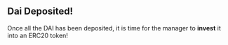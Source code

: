 ## Dai Deposited! <emoji id="money_with_wings" />

Once all the DAI has been deposited, it is time for the manager to __invest__ it into an ERC20 token! 